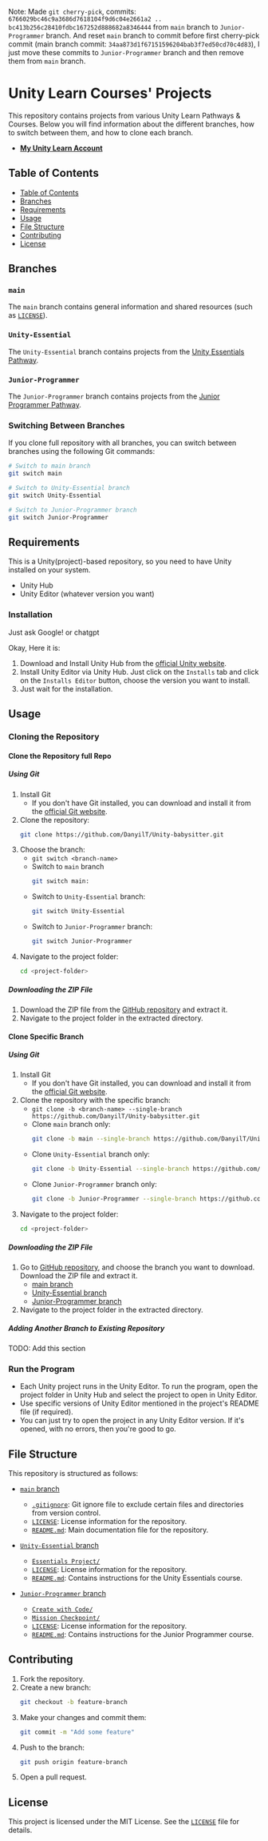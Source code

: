 Note: Made `git cherry-pick`, commits: `6766029bc46c9a3686d7618104f9d6c04e2661a2 .. bc413b256c28410fdbc167252d888682a8346444` from `main` branch to `Junior-Programmer` branch. And reset `main` branch to commit before first cherry-pick commit (main branch commit: `34aa873d1f67151596204bab3f7ed50cd70c4d83`), I just move these commits to `Junior-Programmer` branch and then remove them from `main` branch.

# Unity Learn Courses' Projects

This repository contains projects from various Unity Learn Pathways & Courses. Below you will find information about the different branches, how to switch between them, and how to clone each branch.

- [**My Unity Learn Account**](https://learn.unity.com/u/6346828bedbc2a72ead47d33?tab=profile)

## Table of Contents

- [Table of Contents](#table-of-contents)
- [Branches](#branches)
- [Requirements](#requirements)
- [Usage](#usage)
- [File Structure](#file-structure)
- [Contributing](#contributing)
- [License](#license)

## Branches

### `main`

The `main` branch contains general information and shared resources (such as [`LICENSE`](LICENSE)).

### `Unity-Essential`

The `Unity-Essential` branch contains projects from the [Unity Essentials Pathway](https://learn.unity.com/pathway/unity-essentials).

### `Junior-Programmer`

The `Junior-Programmer` branch contains projects from the [Junior Programmer Pathway](https://learn.unity.com/pathway/junior-programmer).

### Switching Between Branches

If you clone full repository with all branches, you can switch between branches using the following Git commands:

```sh
# Switch to main branch
git switch main
```

```sh
# Switch to Unity-Essential branch
git switch Unity-Essential
```

```sh
# Switch to Junior-Programmer branch
git switch Junior-Programmer
```

## Requirements

This is a Unity(project)-based repository, so you need to have Unity installed on your system.

- Unity Hub
- Unity Editor (whatever version you want)

### Installation

Just ask Google! or chatgpt

Okay, Here it is:
1. Download and Install Unity Hub from the [official Unity website](https://unity.com/download).
2. Install Unity Editor via Unity Hub. Just click on the `Installs` tab and click on the `Installs Editor` button, choose the version you want to install.
3. Just wait for the installation.

## Usage

### Cloning the Repository

#### Clone the Repository full Repo

##### Using Git

1. Install Git
   - If you don't have Git installed, you can download and install it from the [official Git website](https://git-scm.com/downloads).
2. Clone the repository:
    ```sh
    git clone https://github.com/DanyilT/Unity-babysitter.git
    ```
3. Choose the branch:
    - `git switch <branch-name>`
    - Switch to `main` branch
        ```sh
        git switch main:
        ```
    - Switch to `Unity-Essential` branch:
        ```sh
        git switch Unity-Essential
        ```
    - Switch to `Junior-Programmer` branch:
        ```sh
        git switch Junior-Programmer
        ```
3. Navigate to the project folder:
    ```sh
   cd <project-folder>
    ```

##### Downloading the ZIP File

1. Download the ZIP file from the [GitHub repository](https://github.com/DanyilT/Unity-babysitter.git) and extract it.
2. Navigate to the project folder in the extracted directory.

#### Clone Specific Branch

##### Using Git

1. Install Git
   - If you don't have Git installed, you can download and install it from the [official Git website](https://git-scm.com/downloads).
2. Clone the repository with the specific branch:
    - `git clone -b <branch-name> --single-branch https://github.com/DanyilT/Unity-babysitter.git`
    - Clone `main` branch only:
        ```sh
        git clone -b main --single-branch https://github.com/DanyilT/Unity-babysitter.git
        ```
    - Clone `Unity-Essential` branch only:
        ```sh
        git clone -b Unity-Essential --single-branch https://github.com/DanyilT/Unity-babysitter.git
        ```
    - Clone `Junior-Programmer` branch only:
        ```sh
        git clone -b Junior-Programmer --single-branch https://github.com/DanyilT/Unity-babysitter.git
        ```
3. Navigate to the project folder:
    ```sh
   cd <project-folder>
    ```

##### Downloading the ZIP File

1. Go to [GitHub repository](https://github.com/DanyilT/Unity-babysitter.git), and choose the branch you want to download. Download the ZIP file and extract it.
    - [main branch](https://github.com/DanyilT/Unity-babysitter/tree/main)
    - [Unity-Essential branch](https://github.com/DanyilT/Unity-babysitter/tree/Unity-Essentials)
    - [Junior-Programmer branch](https://github.com/DanyilT/Unity-babysitter/tree/Junior-Programmer)
2. Navigate to the project folder in the extracted directory.

##### Adding Another Branch to Existing Repository
TODO: Add this section

### Run the Program

- Each Unity project runs in the Unity Editor. To run the program, open the project folder in Unity Hub and select the project to open in Unity Editor.
- Use specific versions of Unity Editor mentioned in the project's README file (if required).
- You can just try to open the project in any Unity Editor version. If it's opened, with no errors, then you're good to go.

## File Structure

This repository is structured as follows:

- [`main` branch](https://github.com/DanyilT/Unity-babysitter/tree/main)
    - [`.gitignore`](.gitignore): Git ignore file to exclude certain files and directories from version control.
    - [`LICENSE`](LICENSE): License information for the repository.
    - [`README.md`](README.md): Main documentation file for the repository.

- [`Unity-Essential` branch](https://github.com/DanyilT/Unity-babysitter/tree/Unity-Essentials)
    - [`Essentials Project/`](https://github.com/DanyilT/Unity-babysitter/tree/Unity-Essentials/Essentials%20Project)
    - [`LICENSE`](LICENSE): License information for the repository.
    - [`README.md`](https://github.com/DanyilT/Unity-babysitter/tree/Unity-Essentials/README.md): Contains instructions for the Unity Essentials course.

- [`Junior-Programmer` branch](https://github.com/DanyilT/Unity-babysitter/tree/Junior-Programmer)
    - [`Create with Code/`](https://github.com/DanyilT/Unity-babysitter/tree/Junior-Programmer/Create%20with%20Code)
    - [`Mission Checkpoint/`](https://github.com/DanyilT/Unity-babysitter/tree/Junior-Programmer/Mission%20Checkpoint)
    - [`LICENSE`](LICENSE): License information for the repository.
    - [`README.md`](https://github.com/DanyilT/Unity-babysitter/tree/Junior-Programmer/README.md): Contains instructions for the Junior Programmer course.

## Contributing

1. Fork the repository.
2. Create a new branch:
    ```sh
    git checkout -b feature-branch
    ```
3. Make your changes and commit them:
    ```sh
    git commit -m "Add some feature"
    ```
4. Push to the branch:
    ```sh
    git push origin feature-branch
    ```
5. Open a pull request.

## License

This project is licensed under the MIT License. See the [`LICENSE`](LICENSE) file for details.
